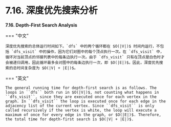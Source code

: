 # 7.16. 深度优先搜索分析

**7.16. Depth-First Search Analysis**

=== "中文"

    深度优先搜索的总体运行时间如下。`dfs` 中的两个循环都在 $O(|V|)$ 时间内运行，不包括 `dfs_visit` 中的操作，因为它们对图中的每个顶点执行一次。在 `dfs_visit` 中，循环对当前顶点的邻接列表中的每条边执行一次。由于 `dfs_visit` 只有在顶点是白色时才会被递归调用，因此循环最多会对图中的每条边执行一次，即 $O(|E|)$。因此，深度优先搜索的总时间复杂度为 $O(|V| + |E|)$。

=== "英文"


    The general running time for depth-first search is as follows. The loops in ``dfs`` both run in $O(|V|)$, not counting what happens in ``dfs_visit``, since they are executed once for each vertex in the graph. In ``dfs_visit`` the loop is executed once for each edge in the adjacency list of the current vertex. Since ``dfs_visit`` is only called recursively if the vertex is white, the loop will execute a maximum of once for every edge in the graph, or $O(|E|)$. Therefore, the total time for depth-first search is $O(|V| + |E|)$.

